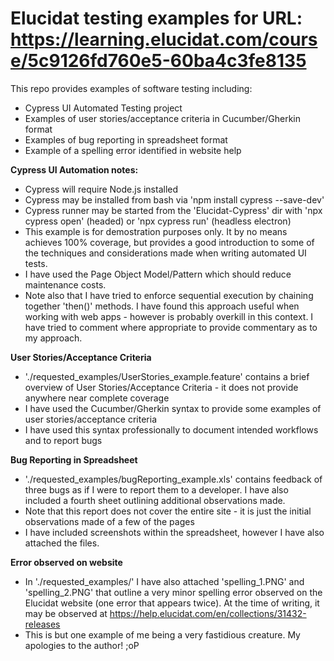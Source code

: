 # Elucidat testing examples for URL: https://learning.elucidat.com/course/5c9126fd760e5-60ba4c3fe8135

This repo provides examples of software testing including:
* Cypress UI Automated Testing project 
* Examples of user stories/acceptance criteria in Cucumber/Gherkin format 
* Examples of bug reporting in spreadsheet format
* Example of a spelling error identified in website help

**Cypress UI Automation notes:**

* Cypress will require Node.js installed
* Cypress may be installed from bash via 'npm install cypress --save-dev'
* Cypress runner may be started from the 'Elucidat-Cypress' dir with 'npx cypress open' (headed) or 'npx cypress run' (headless electron)
* This example is for demostration purposes only.  It by no means achieves 100% coverage, but provides a good introduction to some of the techniques and considerations made when writing automated UI tests.
* I have used the Page Object Model/Pattern which should reduce maintenance costs.
* Note also that I have tried to enforce sequential execution by chaining together 'then()' methods.  I have found this approach useful when working with web apps - however is probably overkill in this context.  I have tried to comment where appropriate to provide commentary as to my approach. 

**User Stories/Acceptance Criteria**

* './requested_examples/UserStories_example.feature' contains a brief overview of User Stories/Acceptance Criteria - it does not provide anywhere near complete coverage
* I have used the Cucumber/Gherkin syntax to provide some examples of user stories/acceptance criteria
* I have used this syntax professionally to document intended workflows and to report bugs

**Bug Reporting in Spreadsheet**

* './requested_examples/bugReporting_example.xls' contains feedback of three bugs as if I were to report them to a developer.  I have also included a fourth sheet outlining additional observations made.
* Note that this report does not cover the entire site - it is just the initial observations made of a few of the pages
* I have included screenshots within the spreadsheet, however I have also attached the files.

**Error observed on website**

* In './requested_examples/' I have also attached 'spelling_1.PNG' and 'spelling_2.PNG' that outline a very minor spelling error observed on the Elucidat website (one error that appears twice).  At the time of writing, it may be observed at https://help.elucidat.com/en/collections/31432-releases
* This is but one example of me being a very fastidious creature. My apologies to the author! ;oP 
